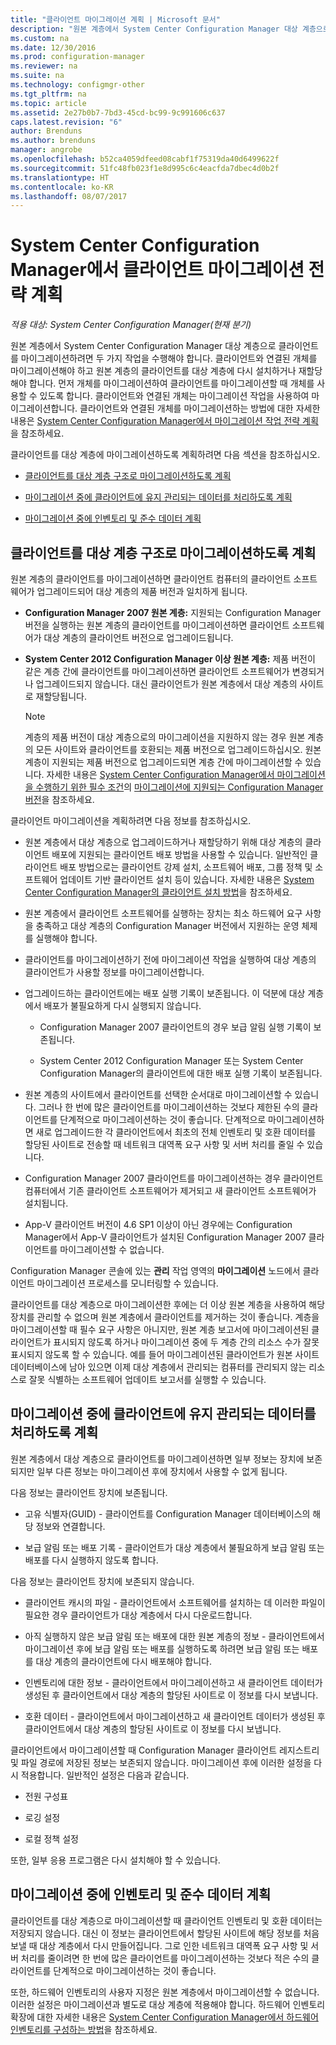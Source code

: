 ```yaml
---
title: "클라이언트 마이그레이션 계획 | Microsoft 문서"
description: "원본 계층에서 System Center Configuration Manager 대상 계층으로 클라이언트를 마이그레이션하는 작업에 대해 알아봅니다."
ms.custom: na
ms.date: 12/30/2016
ms.prod: configuration-manager
ms.reviewer: na
ms.suite: na
ms.technology: configmgr-other
ms.tgt_pltfrm: na
ms.topic: article
ms.assetid: 2e27b0b7-7bd3-45cd-bc99-9c991606c637
caps.latest.revision: "6"
author: Brenduns
ms.author: brenduns
manager: angrobe
ms.openlocfilehash: b52ca4059dfeed08cabf1f75319da40d6499622f
ms.sourcegitcommit: 51fc48fb023f1e8d995c6c4eacfda7dbec4d0b2f
ms.translationtype: HT
ms.contentlocale: ko-KR
ms.lasthandoff: 08/07/2017
---
```

# <a name="plan-a-client-migration-strategy-in-system-center-configuration-manager"></a>System Center Configuration Manager에서 클라이언트 마이그레이션 전략 계획

*적용 대상: System Center Configuration Manager(현재 분기)*

원본 계층에서 System Center Configuration Manager 대상 계층으로 클라이언트를 마이그레이션하려면 두 가지 작업을 수행해야 합니다. 클라이언트와 연결된 개체를 마이그레이션해야 하고 원본 계층의 클라이언트를 대상 계층에 다시 설치하거나 재할당해야 합니다. 먼저 개체를 마이그레이션하여 클라이언트를 마이그레이션할 때 개체를 사용할 수 있도록 합니다. 클라이언트와 연결된 개체는 마이그레이션 작업을 사용하여 마이그레이션합니다. 클라이언트와 연결된 개체를 마이그레이션하는 방법에 대한 자세한 내용은 [System Center Configuration Manager에서 마이그레이션 작업 전략 계획](../../core/migration/planning-a-migration-job-strategy.md)을 참조하세요.  

 클라이언트를 대상 계층에 마이그레이션하도록 계획하려면 다음 섹션을 참조하십시오.  

-   [클라이언트를 대상 계층 구조로 마이그레이션하도록 계획](#Planning_for_Client_Agent_Migration)  

-   [마이그레이션 중에 클라이언트에 유지 관리되는 데이터를 처리하도록 계획](#Planning_for_Client_Data_Migration)  

-   [마이그레이션 중에 인벤토리 및 준수 데이터 계획](#Planning_for_Inventory_data_migration)  

##  <a name="Planning_for_Client_Agent_Migration"></a> 클라이언트를 대상 계층 구조로 마이그레이션하도록 계획  
 원본 계층의 클라이언트를 마이그레이션하면 클라이언트 컴퓨터의 클라이언트 소프트웨어가 업그레이드되어 대상 계층의 제품 버전과 일치하게 됩니다.  

-   **Configuration Manager 2007 원본 계층:** 지원되는 Configuration Manager 버전을 실행하는 원본 계층의 클라이언트를 마이그레이션하면 클라이언트 소프트웨어가 대상 계층의 클라이언트 버전으로 업그레이드됩니다.  

-   **System Center 2012 Configuration Manager 이상 원본 계층:** 제품 버전이 같은 계층 간에 클라이언트를 마이그레이션하면 클라이언트 소프트웨어가 변경되거나 업그레이드되지 않습니다. 대신 클라이언트가 원본 계층에서 대상 계층의 사이트로 재할당됩니다.  

    > [!NOTE]  
    >  계층의 제품 버전이 대상 계층으로의 마이그레이션을 지원하지 않는 경우 원본 계층의 모든 사이트와 클라이언트를 호환되는 제품 버전으로 업그레이드하십시오. 원본 계층이 지원되는 제품 버전으로 업그레이드되면 계층 간에 마이그레이션할 수 있습니다. 자세한 내용은 [System Center Configuration Manager에서 마이그레이션을 수행하기 위한 필수 조건](../../core/migration/prerequisites-for-migration.md)의 [마이그레이션에 지원되는 Configuration Manager 버전](../../core/migration/prerequisites-for-migration.md#BKMK_SupportedMigrationVersions)을 참조하세요.  

클라이언트 마이그레이션을 계획하려면 다음 정보를 참조하십시오.  

-   원본 계층에서 대상 계층으로 업그레이드하거나 재할당하기 위해 대상 계층의 클라이언트 배포에 지원되는 클라이언트 배포 방법을 사용할 수 있습니다. 일반적인 클라이언트 배포 방법으로는 클라이언트 강제 설치, 소프트웨어 배포, 그룹 정책 및 소프트웨어 업데이트 기반 클라이언트 설치 등이 있습니다. 자세한 내용은 [System Center Configuration Manager의 클라이언트 설치 방법](../../core/clients/deploy/plan/client-installation-methods.md)을 참조하세요.  

-   원본 계층에서 클라이언트 소프트웨어를 실행하는 장치는 최소 하드웨어 요구 사항을 충족하고 대상 계층의 Configuration Manager 버전에서 지원하는 운영 체제를 실행해야 합니다.  

-   클라이언트를 마이그레이션하기 전에 마이그레이션 작업을 실행하여 대상 계층의 클라이언트가 사용할 정보를 마이그레이션합니다.  

-   업그레이드하는 클라이언트에는 배포 실행 기록이 보존됩니다. 이 덕분에 대상 계층에서 배포가 불필요하게 다시 실행되지 않습니다.  

    -   Configuration Manager 2007 클라이언트의 경우 보급 알림 실행 기록이 보존됩니다.  

    -   System Center 2012 Configuration Manager 또는 System Center Configuration Manager의 클라이언트에 대한 배포 실행 기록이 보존됩니다.  

-   원본 계층의 사이트에서 클라이언트를 선택한 순서대로 마이그레이션할 수 있습니다. 그러나 한 번에 많은 클라이언트를 마이그레이션하는 것보다 제한된 수의 클라이언트를 단계적으로 마이그레이션하는 것이 좋습니다. 단계적으로 마이그레이션하면 새로 업그레이드한 각 클라이언트에서 최초의 전체 인벤토리 및 호환 데이터를 할당된 사이트로 전송할 때 네트워크 대역폭 요구 사항 및 서버 처리를 줄일 수 있습니다.  

-   Configuration Manager 2007 클라이언트를 마이그레이션하는 경우 클라이언트 컴퓨터에서 기존 클라이언트 소프트웨어가 제거되고 새 클라이언트 소프트웨어가 설치됩니다.  

-   App-V 클라이언트 버전이 4.6 SP1 이상이 아닌 경우에는 Configuration Manager에서 App-V 클라이언트가 설치된 Configuration Manager 2007 클라이언트를 마이그레이션할 수 없습니다.  

Configuration Manager 콘솔에 있는 **관리** 작업 영역의 **마이그레이션** 노드에서 클라이언트 마이그레이션 프로세스를 모니터링할 수 있습니다.  

클라이언트를 대상 계층으로 마이그레이션한 후에는 더 이상 원본 계층을 사용하여 해당 장치를 관리할 수 없으며 원본 계층에서 클라이언트를 제거하는 것이 좋습니다. 계층을 마이그레이션할 때 필수 요구 사항은 아니지만, 원본 계층 보고서에 마이그레이션된 클라이언트가 표시되지 않도록 하거나 마이그레이션 중에 두 계층 간의 리소스 수가 잘못 표시되지 않도록 할 수 있습니다. 예를 들어 마이그레이션된 클라이언트가 원본 사이트 데이터베이스에 남아 있으면 이제 대상 계층에서 관리되는 컴퓨터를 관리되지 않는 리소스로 잘못 식별하는 소프트웨어 업데이트 보고서를 실행할 수 있습니다.  

##  <a name="Planning_for_Client_Data_Migration"></a> 마이그레이션 중에 클라이언트에 유지 관리되는 데이터를 처리하도록 계획  
원본 계층에서 대상 계층으로 클라이언트를 마이그레이션하면 일부 정보는 장치에 보존되지만 일부 다른 정보는 마이그레이션 후에 장치에서 사용할 수 없게 됩니다.  

다음 정보는 클라이언트 장치에 보존됩니다.  

-   고유 식별자(GUID) - 클라이언트를 Configuration Manager 데이터베이스의 해당 정보와 연결합니다.  

-   보급 알림 또는 배포 기록 - 클라이언트가 대상 계층에서 불필요하게 보급 알림 또는 배포를 다시 실행하지 않도록 합니다.  

다음 정보는 클라이언트 장치에 보존되지 않습니다.  

-   클라이언트 캐시의 파일 - 클라이언트에서 소프트웨어를 설치하는 데 이러한 파일이 필요한 경우 클라이언트가 대상 계층에서 다시 다운로드합니다.  

-   아직 실행하지 않은 보급 알림 또는 배포에 대한 원본 계층의 정보 - 클라이언트에서 마이그레이션 후에 보급 알림 또는 배포를 실행하도록 하려면 보급 알림 또는 배포를 대상 계층의 클라이언트에 다시 배포해야 합니다.  

-   인벤토리에 대한 정보 - 클라이언트에서 마이그레이션하고 새 클라이언트 데이터가 생성된 후 클라이언트에서 대상 계층의 할당된 사이트로 이 정보를 다시 보냅니다.  

-   호환 데이터 - 클라이언트에서 마이그레이션하고 새 클라이언트 데이터가 생성된 후 클라이언트에서 대상 계층의 할당된 사이트로 이 정보를 다시 보냅니다.  

클라이언트에서 마이그레이션할 때 Configuration Manager 클라이언트 레지스트리 및 파일 경로에 저장된 정보는 보존되지 않습니다. 마이그레이션 후에 이러한 설정을 다시 적용합니다. 일반적인 설정은 다음과 같습니다.  

-   전원 구성표  

-   로깅 설정  

-   로컬 정책 설정  

또한, 일부 응용 프로그램은 다시 설치해야 할 수 있습니다.  

##  <a name="Planning_for_Inventory_data_migration"></a> 마이그레이션 중에 인벤토리 및 준수 데이터 계획  
클라이언트를 대상 계층으로 마이그레이션할 때 클라이언트 인벤토리 및 호환 데이터는 저장되지 않습니다. 대신 이 정보는 클라이언트에서 할당된 사이트에 해당 정보를 처음 보낼 때 대상 계층에서 다시 만들어집니다. 그로 인한 네트워크 대역폭 요구 사항 및 서버 처리를 줄이려면 한 번에 많은 클라이언트를 마이그레이션하는 것보다 적은 수의 클라이언트를 단계적으로 마이그레이션하는 것이 좋습니다.  

 또한, 하드웨어 인벤토리의 사용자 지정은 원본 계층에서 마이그레이션할 수 없습니다. 이러한 설정은 마이그레이션과 별도로 대상 계층에 적용해야 합니다. 하드웨어 인벤토리 확장에 대한 자세한 내용은 [System Center Configuration Manager에서 하드웨어 인벤토리를 구성하는 방법](../../core/clients/manage/inventory/configure-hardware-inventory.md)을 참조하세요.  
